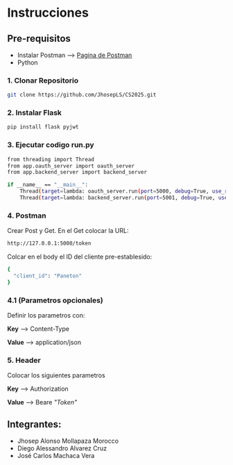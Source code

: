 # Instrucciones

## Pre-requisitos
- Instalar Postman --> [Pagina de Postman](https://learning.postman.com)
- Python

### 1. Clonar Repositorio 
```bash
git clone https://github.com/JhosepLS/CS2025.git
```

### 2. Instalar Flask
```bash
pip install flask pyjwt
```

### 3. Ejecutar codigo run.py
```bash
from threading import Thread
from app.oauth_server import oauth_server
from app.backend_server import backend_server

if __name__ == "__main__":
    Thread(target=lambda: oauth_server.run(port=5000, debug=True, use_reloader=False)).start()
    Thread(target=lambda: backend_server.run(port=5001, debug=True, use_reloader=False)).start()
```
### 4. Postman
Crear Post y Get. En el Get colocar la URL:
```bash
http://127.0.0.1:5000/token
```
Colcar en el body el ID del cliente pre-establesido:
```bash
{
  "client_id": "Paneton"
}
```
### 4.1 (Parametros opcionales)
Definir los parametros con:

**Key**   --> Content-Type

**Value** --> application/json



### 5. Header
Colocar los siguientes parametros

**Key** --> Authorization

**Value** --> Beare *"Token"*

## Integrantes:
- Jhosep Alonso Mollapaza Morocco
- Diego Alessandro Alvarez Cruz
- José Carlos Machaca Vera
